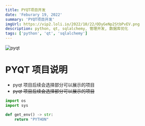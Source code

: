 ```yaml
---
title: PYQT项目开发
date: 'Feburary 19, 2022'
summary: 'PYQT项目开发'
imgUrl: https://vip2.loli.io/2022/10/22/ODyGeNp2StbPvEV.png
description: python, qt, sqlalchemy, 管理开发, 数据库优化
tags: ['python', 'qt', 'sqlalchemy']
---
```


![pyqt](https://vip2.loli.io/2022/10/22/ODyGeNp2StbPvEV.png)

# **PYQT** 项目说明

- pyqt 项目后续会选择部分可以展示的项目
- ~~pyqt 项目后续会选择部分可以展示的项目~~

```python
import os
import sys

def get_env() -> str:
    return "PYTHON"
```
